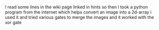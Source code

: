 I read some lines in the wiki page linked in hints so then I took a python program from the internet which helps convert an image into a 2d-array i used it and tried various 
gates to merge the images and it worked with the xor gate
